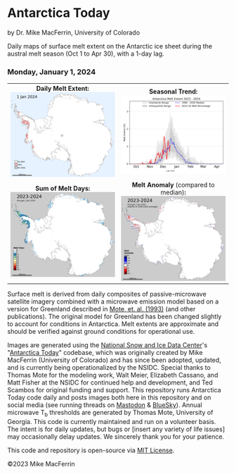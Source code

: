 # Antarctica Today

by Dr. Mike MacFerrin, University of Colorado

Daily maps of surface melt extent on the Antarctic ice sheet during the austral melt season (Oct 1 to Apr 30), with a 1-day lag.

### **<!--date_start-->Monday, January 1, 2024<!--date_end-->**
<!--The "date_start" and "date_end" html-comment tags above are so the add_date_to_readme.py script can find and dynamically replace the date in this README.md every time the images are updated. Do not remove them unless the code no longer uses add_date_to_readme.py-->
<table>
  <tr>
    <td align='center' width='50%' padding='0px'><b>Daily Melt Extent:</b><br>
<img src="./images/R0_most_recent_daily.png" alt="Daily Melt Extent"/></td>
    <td align='center' width='50%' padding='0px'><b>Seasonal Trend:</b><br>
    <img src="./images/R0_most_recent_line_plot.png" alt="Seasonal Line Plot" /></td>
  </tr>
  <tr>
    <td align='center' padding='0px'><b>Sum of Melt Days:</b><br>
    <img src="./images/R0_most_recent_sum.png" alt="Sum of Melt Days"/></td>
    <td align='center' padding='0px'><b>Melt Anomaly</b> (compared to median)<b>:</b><br>
    <img src="./images/R0_most_recent_anomaly.png" alt="Anomaly of Melt Days"/></td>
  </tr>
</table>

Surface melt is derived from daily composites of passive-microwave satellite imagery combined with a microwave emission model based on a version for Greenland described in [Mote, et. al. (1993)](doi.org/10.3189/S0260305500012891) (and other publications). The original model for Greenland has been changed slightly to account for conditions in Antarctica. Melt extents are approximate and should be verified against ground conditions for operational use.

Images are generated using the [National Snow and Ice Data Center](https://nsidc.org/home)'s "[Antarctica Today](https://github.com/nsidc/Antarctica_Today)" codebase, which was originally created by Mike MacFerrin (University of Colorado) and has since been adopted, updated, and is currently being operationalized by the NSIDC. Special thanks to Thomas Mote for the modeling work, Walt Meier, Elizabeth Cassano, and Matt Fisher at the NSIDC for continued help and development, and Ted Scambos for original funding and support. This repository runs Antarctica Today code daily and posts images both here in this repository and on social media (see running threads on [Mastodon](https://spore.social/@icesheetmike/111600065279948308) & [BlueSky](https://bsky.app/profile/icesheetmike.bsky.social/post/3kgry325kmf2r)). Annual microwave T<sub>b</sub> thresholds are generated by Thomas Mote, University of Georgia. This code is currently maintained and run on a volunteer basis. The intent is for daily updates, but bugs or [insert any variety of life issues] may occasionally delay updates. We sincerely thank you for your patience.

This code and repository is open-source via [MIT License](https://github.com/mmacferrin/antarctica_today_social/blob/main/LICENSE).

©2023 Mike MacFerrin
